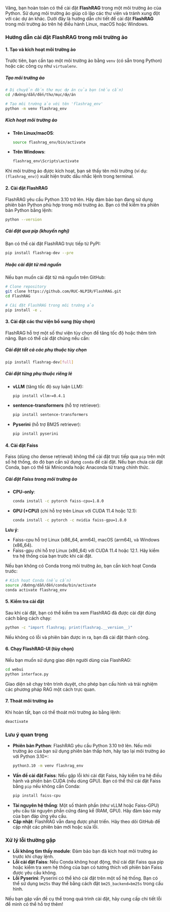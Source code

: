 Vâng, bạn hoàn toàn có thể cài đặt **FlashRAG** trong một môi trường ảo của Python. Sử dụng môi trường ảo giúp cô lập các thư viện và tránh xung đột với các dự án khác. Dưới đây là hướng dẫn chi tiết để cài đặt **FlashRAG** trong môi trường ảo trên hệ điều hành Linux, macOS hoặc Windows.

### Hướng dẫn cài đặt FlashRAG trong môi trường ảo

#### 1. **Tạo và kích hoạt môi trường ảo**

Trước tiên, bạn cần tạo một môi trường ảo bằng `venv` (có sẵn trong Python) hoặc các công cụ như `virtualenv`.

##### Tạo môi trường ảo
```bash
# Di chuyển đến thư mục dự án của bạn (nếu cần)
cd /đường/dẫn/đến/thư/mục/dự/án

# Tạo môi trường ảo với tên 'flashrag_env'
python -m venv flashrag_env
```

##### Kích hoạt môi trường ảo
- **Trên Linux/macOS**:
  ```bash
  source flashrag_env/bin/activate
  ```
- **Trên Windows**:
  ```bash
  flashrag_env\Scripts\activate
  ```

Khi môi trường ảo được kích hoạt, bạn sẽ thấy tên môi trường (ví dụ: `(flashrag_env)`) xuất hiện trước dấu nhắc lệnh trong terminal.

#### 2. **Cài đặt FlashRAG**

FlashRAG yêu cầu Python 3.10 trở lên. Hãy đảm bảo bạn đang sử dụng phiên bản Python phù hợp trong môi trường ảo. Bạn có thể kiểm tra phiên bản Python bằng lệnh:
```bash
python --version
```

##### Cài đặt qua pip (khuyến nghị)
Bạn có thể cài đặt FlashRAG trực tiếp từ PyPI:
```bash
pip install flashrag-dev --pre
```

##### Hoặc cài đặt từ mã nguồn
Nếu bạn muốn cài đặt từ mã nguồn trên GitHub:
```bash
# Clone repository
git clone https://github.com/RUC-NLPIR/FlashRAG.git
cd FlashRAG

# Cài đặt FlashRAG trong môi trường ảo
pip install -e .
```

#### 3. **Cài đặt các thư viện bổ sung (tùy chọn)**

FlashRAG hỗ trợ một số thư viện tùy chọn để tăng tốc độ hoặc thêm tính năng. Bạn có thể cài đặt chúng nếu cần:

##### Cài đặt tất cả các phụ thuộc tùy chọn
```bash
pip install flashrag-dev[full]
```

##### Cài đặt từng phụ thuộc riêng lẻ
- **vLLM** (tăng tốc độ suy luận LLM):
  ```bash
  pip install vllm>=0.4.1
  ```
- **sentence-transformers** (hỗ trợ retriever):
  ```bash
  pip install sentence-transformers
  ```
- **Pyserini** (hỗ trợ BM25 retriever):
  ```bash
  pip install pyserini
  ```

#### 4. **Cài đặt Faiss**

Faiss (dùng cho dense retrieval) không thể cài đặt trực tiếp qua `pip` trên một số hệ thống, do đó bạn cần sử dụng `conda` để cài đặt. Nếu bạn chưa cài đặt Conda, bạn có thể tải Miniconda hoặc Anaconda từ trang chính thức.

##### Cài đặt Faiss trong môi trường ảo
- **CPU-only**:
  ```bash
  conda install -c pytorch faiss-cpu=1.8.0
  ```
- **GPU (+CPU)** (chỉ hỗ trợ trên Linux với CUDA 11.4 hoặc 12.1):
  ```bash
  conda install -c pytorch -c nvidia faiss-gpu=1.8.0
  ```

**Lưu ý**: 
- Faiss-cpu hỗ trợ Linux (x86_64, arm64), macOS (arm64), và Windows (x86_64).
- Faiss-gpu chỉ hỗ trợ Linux (x86_64) với CUDA 11.4 hoặc 12.1. Hãy kiểm tra hệ thống của bạn trước khi cài đặt.

Nếu bạn không có Conda trong môi trường ảo, bạn cần kích hoạt Conda trước:
```bash
# Kích hoạt Conda (nếu cần)
source /đường/dẫn/đến/conda/bin/activate
conda activate flashrag_env
```

#### 5. **Kiểm tra cài đặt**

Sau khi cài đặt, bạn có thể kiểm tra xem FlashRAG đã được cài đặt đúng cách bằng cách chạy:
```bash
python -c "import flashrag; print(flashrag.__version__)"
```

Nếu không có lỗi và phiên bản được in ra, bạn đã cài đặt thành công.

#### 6. **Chạy FlashRAG-UI (tùy chọn)**

Nếu bạn muốn sử dụng giao diện người dùng của FlashRAG:
```bash
cd webui
python interface.py
```

Giao diện sẽ chạy trên trình duyệt, cho phép bạn cấu hình và trải nghiệm các phương pháp RAG một cách trực quan.

#### 7. **Thoát môi trường ảo**

Khi hoàn tất, bạn có thể thoát môi trường ảo bằng lệnh:
```bash
deactivate
```

### Lưu ý quan trọng
- **Phiên bản Python**: FlashRAG yêu cầu Python 3.10 trở lên. Nếu môi trường ảo của bạn sử dụng phiên bản thấp hơn, hãy tạo lại môi trường ảo với Python 3.10+:
  ```bash
  python3.10 -m venv flashrag_env
  ```
- **Vấn đề cài đặt Faiss**: Nếu gặp lỗi khi cài đặt Faiss, hãy kiểm tra hệ điều hành và phiên bản CUDA (nếu dùng GPU). Bạn có thể thử cài đặt Faiss bằng `pip` nếu không cần Conda:
  ```bash
  pip install faiss-cpu
  ```
- **Tài nguyên hệ thống**: Một số thành phần (như vLLM hoặc Faiss-GPU) yêu cầu tài nguyên phần cứng đáng kể (RAM, GPU). Hãy đảm bảo máy của bạn đáp ứng yêu cầu.
- **Cập nhật**: FlashRAG vẫn đang được phát triển. Hãy theo dõi GitHub để cập nhật các phiên bản mới hoặc sửa lỗi.

### Xử lý lỗi thường gặp
- **Lỗi không tìm thấy module**: Đảm bảo bạn đã kích hoạt môi trường ảo trước khi chạy lệnh.
- **Lỗi cài đặt Faiss**: Nếu Conda không hoạt động, thử cài đặt Faiss qua pip hoặc kiểm tra xem hệ thống của bạn có tương thích với phiên bản Faiss được yêu cầu không.
- **Lỗi Pyserini**: Pyserini có thể khó cài đặt trên một số hệ thống. Bạn có thể sử dụng `bm25s` thay thế bằng cách đặt `bm25_backend=bm25s` trong cấu hình.

Nếu bạn gặp vấn đề cụ thể trong quá trình cài đặt, hãy cung cấp chi tiết lỗi để mình có thể hỗ trợ thêm!
